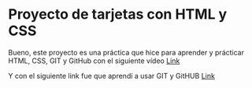 # Proyecto de tarjetas con HTML y CSS #

Bueno, este proyecto es una práctica que hice para aprender y prácticar HTML, CSS, GIT y GitHub con el siguiente vídeo
[Link](https://youtu.be/HEgYcOXiYiU)

Y con el siguiente link fue que aprendí a usar GIT y GitHUB
[Link](https://youtu.be/hWglK8nWh60)
